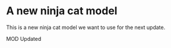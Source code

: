 # A new ninja cat model

This is a new ninja cat model we want to use for the next update.

MOD Updated